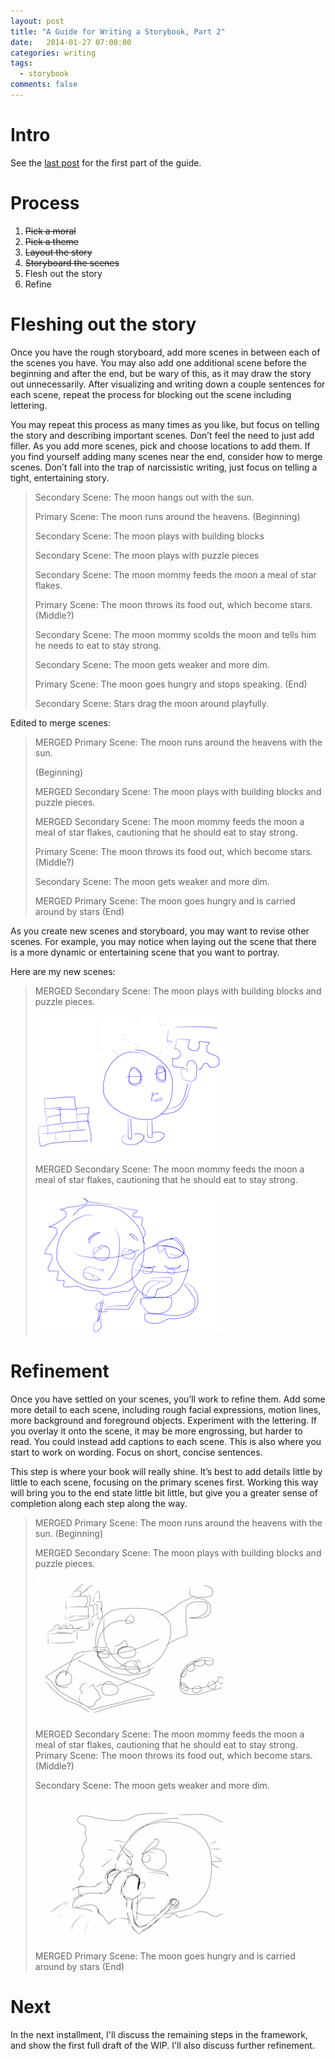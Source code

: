```yaml
---
layout: post
title: "A Guide for Writing a Storybook, Part 2"
date:   2014-01-27 07:00:00
categories: writing
tags:
  - storybook
comments: false
---
```


# Intro

See the 
[last post](/writing/2014/01/23/quick-guide-to-writing-a-storybook-pt1.html)
for the first part of the guide.

# Process

1. <del>Pick a moral</del>
2. <del>Pick a theme</del>
3. <del>Layout the story</del>
4. <del>Storyboard the scenes</del>
5. Flesh out the story
6. Refine

# Fleshing out the story

Once you have the rough storyboard, add more scenes in between each of
the scenes you have. You may also add one additional scene before the
beginning and after the end, but be wary of this, as it may draw the
story out unnecessarily. After visualizing and writing down a couple
sentences for each scene, repeat the process for blocking out the scene
including lettering.

You may repeat this process as many times as you like, but focus on
telling the story and describing important scenes. Don’t feel the need
to just add filler. As you add more scenes, pick and choose locations to
add them. If you find yourself adding many scenes near the end, consider
how to merge scenes. Don’t fall into the trap of narcissistic writing,
just focus on telling a tight, entertaining story. 

> Secondary Scene: The moon hangs out with the sun. 
>
> Primary Scene: The moon runs around the heavens. (Beginning)
>
> Secondary Scene: The moon plays with building blocks 
>
> Secondary Scene: The moon plays with puzzle pieces
> 
>
> Secondary Scene: The moon mommy feeds the moon a meal of star flakes.
>
> Primary Scene: The moon throws its food out, which become stars. (Middle?)
>
> Secondary Scene: The moon mommy scolds the moon and tells him he needs
> to eat to stay strong.
> 
>
> Secondary Scene: The moon gets weaker and more dim.
>
> Primary Scene: The moon goes hungry and stops speaking. (End)
>
> Secondary Scene: Stars drag the moon around playfully.

Edited to merge scenes:

> MERGED Primary Scene: The moon runs around the heavens with the sun.
>
> (Beginning)
>
> MERGED Secondary Scene: The moon plays with building blocks and puzzle pieces.
> 
>
> MERGED Secondary Scene: The moon mommy feeds the moon a meal of star
> flakes, cautioning that he should eat to stay strong.
>
> Primary Scene: The moon throws its food out, which become stars. (Middle?)
> 
>
> Secondary Scene: The moon gets weaker and more dim.
>
> MERGED Primary Scene: The moon goes hungry and is carried around by stars (End)

As you create new scenes and storyboard, you may want to revise other
scenes. For example, you may notice when laying out the scene that there
is a more dynamic or entertaining scene that you want to portray.

Here are my new scenes:

> MERGED Secondary Scene: The moon plays with building blocks and puzzle
> pieces.
> 
> ![Moony playing with a puzzle](/assets/2013-01-27-moon_playing_with_puzzle.png)
> 
> MERGED Secondary Scene: The moon mommy feeds the moon a meal of star
> flakes, cautioning that he should eat to stay strong.
> 
> ![Sunny scolding Moony](/assets/2013-01-27-sun_scolding_moon.png)

# Refinement

Once you have settled on your scenes, you’ll work to refine them. Add
some more detail to each scene, including rough facial expressions,
motion lines, more background and foreground objects. Experiment with
the lettering. If you overlay it onto the scene, it may be more
engrossing, but harder to read. You could instead add captions to each
scene. This is also where you start to work on wording. Focus on short,
concise sentences. 

This step is where your book will really shine. It’s best to add details
little by little to each scene, focusing on the primary scenes first.
Working this way will bring you to the end state little bit little, but
give you a greater sense of completion along each step along the way.

> MERGED Primary Scene: The moon runs around the heavens with the sun.
  (Beginning)
>
> MERGED Secondary Scene: The moon plays with building blocks and puzzle pieces.
>
> ![Moony plays with a puzzle](/assets/2013-01-27-moon_playing_sketch.png)
> 
> MERGED Secondary Scene: The moon mommy feeds the moon a meal of star
  flakes, cautioning that he should eat to stay strong.
> Primary Scene: The moon throws its food out, which become stars. (Middle?)
> 
> Secondary Scene: The moon gets weaker and more dim.
>
> ![Moony blows his/her nose](/assets/2013-01-27-moon_blowing_nose.png)
> 
> MERGED Primary Scene: The moon goes hungry and is carried around by stars (End)

# Next

In the 
next installment,
I'll discuss the remaining steps in the
framework, and show the first full draft of the WIP. I'll also 
discuss further refinement.


